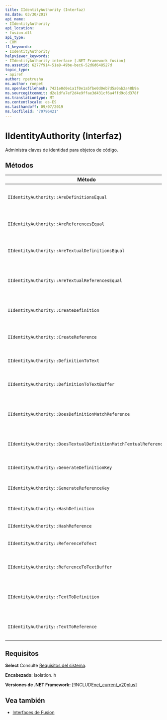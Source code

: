 ```yaml
---
title: IIdentityAuthority (Interfaz)
ms.date: 03/30/2017
api_name:
- IIdentityAuthority
api_location:
- fusion.dll
api_type:
- COM
f1_keywords:
- IIdentityAuthority
helpviewer_keywords:
- IIdentityAuthority interface [.NET Framework fusion]
ms.assetid: 6277f914-51a8-49be-bec6-52d6d648527d
topic_type:
- apiref
author: rpetrusha
ms.author: ronpet
ms.openlocfilehash: 7421e0d0e1a1f0e1a5fbe0d0eb7d5a0ab2a48b9a
ms.sourcegitcommit: d2e1dfa7ef2d4e9ffae3d431cf6a4ffd9c8d378f
ms.translationtype: MT
ms.contentlocale: es-ES
ms.lasthandoff: 09/07/2019
ms.locfileid: "70796421"
---
```

# <a name="iidentityauthority-interface"></a>IIdentityAuthority (Interfaz)

Administra claves de identidad para objetos de código.

## <a name="methods"></a>Métodos

|Método|DESCRIPCIÓN|
|------------|-----------------|
|`IIdentityAuthority::AreDefinitionsEqual`|Obtiene un valor que indica si las dos instancias de [IDefinitionIdentity](idefinitionidentity-interface.md) especificadas son iguales.|
|`IIdentityAuthority::AreReferencesEqual`|Obtiene un valor que indica si las dos instancias de [IReferenceIdentity](ireferenceidentity-interface.md) especificadas son iguales.|
|`IIdentityAuthority::AreTextualDefinitionsEqual`|Obtiene un valor que indica si las dos representaciones de identidad de definición de cadena especificadas son iguales.|
|`IIdentityAuthority::AreTextualReferencesEqual`|Obtiene un valor que indica si las dos representaciones de identidad de referencia de cadena especificadas son iguales.|
|`IIdentityAuthority::CreateDefinition`|Obtiene un puntero a una nueva `IDefinitionIdentity` instancia de que representa el objeto de código en el ámbito actual.|
|`IIdentityAuthority::CreateReference`|Obtiene un puntero a una nueva `IReferenceIdentity` instancia de que representa el objeto de código en el ámbito actual.|
|`IIdentityAuthority::DefinitionToText`|Obtiene una versión de cadena con formato del `IDefinitionIdentity`especificado.|
|`IIdentityAuthority::DefinitionToTextBuffer`|Rellena el búfer de caracteres anchos especificado con una versión de cadena del `IDefinitionIdentity`especificado.|
|`IIdentityAuthority::DoesDefinitionMatchReference`|Obtiene un valor que indica si las instancias `IDefinitionIdentity` y `IReferenceIdentity` especificadas hacen referencia al mismo objeto de código.|
|`IIdentityAuthority::DoesTextualDefinitionMatchTextualReference`|Obtiene un valor que indica si las cadenas especificadas hacen referencia al mismo objeto de código.|
|`IIdentityAuthority::GenerateDefinitionKey`|Obtiene un puntero a una clave de cadena recién creada para el `IDefinitionIdentity`especificado.|
|`IIdentityAuthority::GenerateReferenceKey`|Obtiene un puntero a una clave de cadena recién creada para el `IReferenceIdentity`especificado.|
|`IIdentityAuthority::HashDefinition`|Obtiene un valor hash para el especificado `IDefinitionIdentity`.|
|`IIdentityAuthority::HashReference`|Obtiene un valor hash para el especificado `IReferenceIdentity`.|
|`IIdentityAuthority::ReferenceToText`|Obtiene una versión de cadena con formato del `IReferenceIdentity`especificado.|
|`IIdentityAuthority::ReferenceToTextBuffer`|Rellena el búfer de caracteres anchos especificado con una versión de cadena del `IReferenceIdentity`especificado.|
|`IIdentityAuthority::TextToDefinition`|Obtiene un puntero de interfaz a `IDefinitionIdentity` una instancia de generada a partir de la cadena con formato especificada.|
|`IIdentityAuthority::TextToReference`|Obtiene un puntero de interfaz a `IReferenceIdentity` una instancia de generada a partir de la cadena con formato especificada.|

## <a name="requirements"></a>Requisitos

**Select** Consulte [Requisitos del sistema](../../get-started/system-requirements.md).

**Encabezado**: Isolation. h

**Versiones de .NET Framework:** [!INCLUDE[net_current_v20plus](../../../../includes/net-current-v20plus-md.md)]

## <a name="see-also"></a>Vea también

- [Interfaces de Fusion](fusion-interfaces.md)
